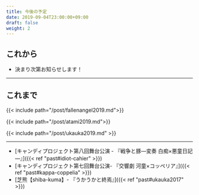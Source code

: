 ```yaml
---
title: 今後の予定
date: 2019-09-04T23:00:00+09:00
draft: false
weight: 2
---
```


## これから

* 決まり次第お知らせします！

---

## これまで

{{< include path="/post/fallenangel2019.md">}}

{{< include path="/post/atami2019.md">}}

{{< include path="/post/ukauka2019.md" >}}

---

* [キャンディプロジェクト第八回舞台公演 - 『戦争と豚―変奏 白痴×悪童日記―』]({{< ref "past#idiot-cahier" >}})
* [キャンディプロジェクト第七回舞台公演- 『交響劇 河童×コッペリア』]({{< ref "past#kappa-coppelia" >}})
* [芝熊【shiba-kuma】- 『うかうかと終焉』]({{< ref "past#ukauka2017" >}})
